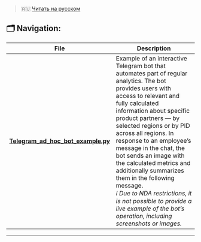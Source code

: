 > 🇷🇺 [Читать на русском](README.md)

## 🗂️ Navigation:

| File | Description |
|------|------------|
| **[Telegram_ad_hoc_bot_example.py](Telegram_ad_hoc_bot_example.py)** | Example of an interactive Telegram bot that automates part of regular analytics. The bot provides users with access to relevant and fully calculated information about specific product partners — by selected regions or by PID across all regions. In response to an employee’s message in the chat, the bot sends an image with the calculated metrics and additionally summarizes them in the following message.<br>*ℹ️ Due to NDA restrictions, it is not possible to provide a live example of the bot’s operation, including screenshots or images.* |

---
